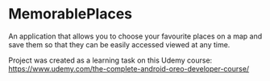 # MemorablePlaces
An application that allows you to choose your favourite places on a map and save them so that they can be easily accessed
viewed at any time.
  
Project was created as a learning task on this Udemy course: https://www.udemy.com/the-complete-android-oreo-developer-course/
